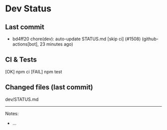 # Dev Status

## Last commit
- bd4ff20 chore(dev): auto-update STATUS.md [skip ci] (#1508) (github-actions[bot], 23 minutes ago)
## CI & Tests
[OK] npm ci
[FAIL] npm test

## Changed files (last commit)
dev/STATUS.md

---
Notes:
- ...
